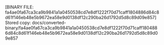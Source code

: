[BINARY FILE: fa4ae0fa67ca3ca9b9841a1a0450538cd7e8df1222f70d71caff1804886d84c8d61f146eb48e5b9672ea58e9d0138df12c290ba26d1792d5d8c89d09e857]
Stored copy: docs/converted-binary/fa4ae0fa67ca3ca9b9841a1a0450538cd7e8df1222f70d71caff1804886d84c8d61f146eb48e5b9672ea58e9d0138df12c290ba26d1792d5d8c89d09e857
